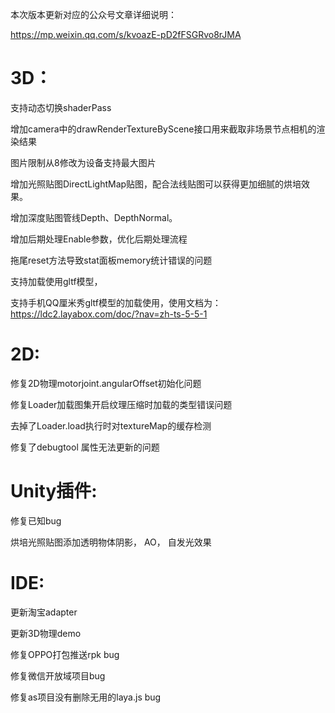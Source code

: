 本次版本更新对应的公众号文章详细说明：

https://mp.weixin.qq.com/s/kvoazE-pD2fFSGRvo8rJMA

# 3D：

   支持动态切换shaderPass

   增加camera中的drawRenderTextureByScene接口用来截取非场景节点相机的渲染结果

   图片限制从8修改为设备支持最大图片

   增加光照贴图DirectLightMap贴图，配合法线贴图可以获得更加细腻的烘培效果。

   增加深度贴图管线Depth、DepthNormal。

   增加后期处理Enable参数，优化后期处理流程

   拖尾reset方法导致stat面板memory统计错误的问题

   支持加载使用gltf模型，

   支持手机QQ厘米秀gltf模型的加载使用，使用文档为：https://ldc2.layabox.com/doc/?nav=zh-ts-5-5-1

# 2D:

   修复2D物理motorjoint.angularOffset初始化问题

   修复Loader加载图集开启纹理压缩时加载的类型错误问题

   去掉了Loader.load执行时对textureMap的缓存检测

   修复了debugtool 属性无法更新的问题

# Unity插件:
   修复已知bug

   烘培光照贴图添加透明物体阴影， AO， 自发光效果

# IDE:

   更新淘宝adapter

   更新3D物理demo

   修复OPPO打包推送rpk bug

   修复微信开放域项目bug

   修复as项目没有删除无用的laya.js bug
